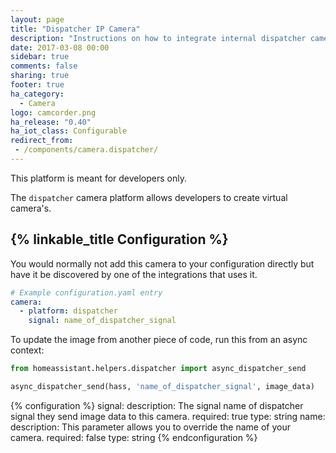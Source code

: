```yaml
---
layout: page
title: "Dispatcher IP Camera"
description: "Instructions on how to integrate internal dispatcher cameras within Home Assistant."
date: 2017-03-08 00:00
sidebar: true
comments: false
sharing: true
footer: true
ha_category:
  - Camera
logo: camcorder.png
ha_release: "0.40"
ha_iot_class: Configurable
redirect_from:
 - /components/camera.dispatcher/
---
```


<p class='note'>
This platform is meant for developers only.
</p>

The `dispatcher` camera platform allows developers to create virtual camera's.

## {% linkable_title Configuration %}

You would normally not add this camera to your configuration directly but have it be discovered by one of the integrations that uses it.

```yaml
# Example configuration.yaml entry
camera:
  - platform: dispatcher
    signal: name_of_dispatcher_signal
```

To update the image from another piece of code, run this from an async context:

```python
from homeassistant.helpers.dispatcher import async_dispatcher_send

async_dispatcher_send(hass, 'name_of_dispatcher_signal', image_data)
```

{% configuration %}
signal:
  description: The signal name of dispatcher signal they send image data to this camera.
  required: true
  type: string
name:
  description: This parameter allows you to override the name of your camera.
  required: false
  type: string
{% endconfiguration %}
